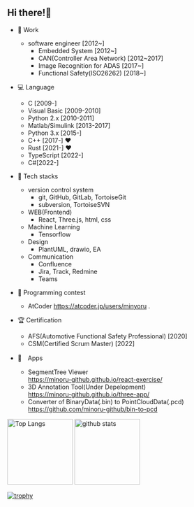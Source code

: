 ## Hi there!:sheep:
- :blue_car: Work
  - software engineer [2012~]  
    - Embedded System [2012~]  
    - CAN(Controller Area Network) [2012~2017]
    - Image Recognition for ADAS [2017~]   
    - Functional Safety(ISO26262) [2018~]  
- :computer: Language  
  - C [2009-]
  - Visual Basic [2009-2010]
  - Python 2.x [2010-2011]
  - Matlab/Simulink [2013-2017]
  - Python 3.x [2015-]
  - C++ [2017-] :heart:
  - Rust [2021-] :heart:
  - TypeScript [2022-]
  - C#[2022-]

- :rocket: Tech stacks
  - version control system
    - git, GitHub, GitLab, TortoiseGit
    - subversion, TortoiseSVN
  - WEB(Frontend)
    - React, Three.js, html, css
  - Machine Learning
    - Tensorflow
  - Design
    - PlantUML, drawio, EA
  - Communication
    - Confluence
    - Jira, Track, Redmine
    - Teams
- :racehorse: Programming contest
  - AtCoder https://atcoder.jp/users/minyoru .
- :trophy: Certification
  - AFS(Automotive Functional Safety Professional) [2020]
  - CSM(Certified Scrum Master) [2022]
- :beers:　Apps
  - SegmentTree Viewer  
  https://minoru-github.github.io/react-exercise/
  - 3D Annotation Tool(Under Depelopment)  
  https://minoru-github.github.io/three-app/
  - Converter of BinaryData(.bin) to PointCloudData(.pcd)  
  https://github.com/minoru-github/bin-to-pcd

<p align="left"> 
  <img alt="Top Langs" height="150px" src="https://github-readme-stats.vercel.app/api/top-langs/?username=minoru-github&layout=compact&show_icons=true&theme=dracula&langs_count10" />
  <img alt="github stats" height="150px" src="https://github-readme-stats.vercel.app/api?username=minoru-github&theme=dracula&show_icons=ture&count_private=true&include_all_commits=true" />
</p>

[![trophy](https://github-profile-trophy.vercel.app/?username=minoru-github&theme=dracula&column=7
)](https://github.com/ryo-ma/github-profile-trophy)

<!--
**minoru-github/minoru-github** is a ✨ _special_ ✨ repository because its `README.md` (this file) appears on your GitHub profile.

Here are some ideas to get you started:

- 🔭 I’m currently working on ...
- 🌱 I’m currently learning ...
- 👯 I’m looking to collaborate on ...
- 🤔 I’m looking for help with ...
- 💬 Ask me about ...
- 📫 How to reach me: ...
- 😄 Pronouns: ...
- ⚡ Fun fact: ...
-->
